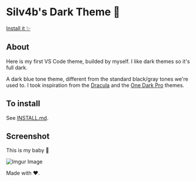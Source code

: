 # Silv4b's Dark Theme 🌚

[Install it ✨](https://marketplace.visualstudio.com/items?itemName=silv4b.silv4b-dark-theme)

## About

Here is my first VS Code theme, builded by myself. I like dark themes so it's full dark.

A dark blue tone theme, different from the standard black/gray tones we're used to. I took inspiration from the [Dracula](https://github.com/dracula/dracula-theme) and the [One Dark Pro](https://github.com/Binaryify/OneDark-Pro) themes.

## To install

See [INSTALL.md](INSTALL.md).

## Screenshot

This is my baby 🎉  
  
![Imgur Image](https://imgur.com/Vyg1IZS.png)  

Made with ❤.
